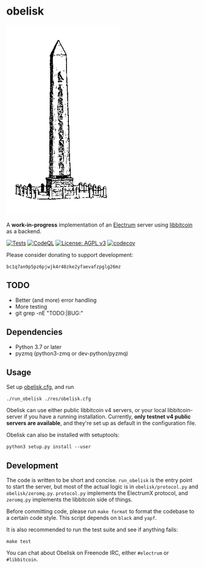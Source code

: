 obelisk
=======

![obelisk](res/obelisk.png)

A **work-in-progress** implementation of an
[Electrum](https://electrum.org) server using
[libbitcoin](https://libbitcoin.info) as a backend.

[![Tests](https://github.com/parazyd/obelisk/actions/workflows/py.yaml/badge.svg)](https://github.com/parazyd/obelisk/actions/workflows/py.yaml)
[![CodeQL](https://github.com/parazyd/obelisk/actions/workflows/codeql-analysis.yml/badge.svg)](https://github.com/parazyd/obelisk/actions/workflows/codeql-analysis.yml)
[![License: AGPL v3](https://img.shields.io/badge/License-AGPL%20v3-blue.svg)](LICENSE)
[![codecov](https://codecov.io/gh/parazyd/obelisk/branch/master/graph/badge.svg?token=JL5FKYM9IX)](https://codecov.io/gh/parazyd/obelisk)

Please consider donating to support development:

```
bc1q7an9p5pz6pjwjk4r48zke2yfaevafzpglg26mz
```


TODO
----

* Better (and more) error handling
* More testing
* git grep -nE "TODO:|BUG:"


Dependencies
------------

* Python 3.7 or later
* pyzmq (python3-zmq or dev-python/pyzmq)


Usage
-----

Set up [obelisk.cfg](res/obelisk.cfg), and run

```
./run_obelisk ./res/obelisk.cfg
```

Obelisk can use either public libbitcoin v4 servers, or your local
libbitcoin-server if you have a running installation. Currently,
**only testnet v4 public servers are available**, and they're set up
as default in the configuration file.

Obelisk can also be installed with setuptools:

```
python3 setup.py install --user
```


Development
-----------

The code is written to be short and concise. `run_obelisk` is the
entry point to start the server, but most of the actual logic is
in `obelisk/protocol.py` and `obelisk/zeromq.py`. `protocol.py`
implements the ElectrumX protocol, and `zeromq.py` implements the
libbitcoin side of things.

Before committing code, please run `make format` to format the codebase
to a certain code style. This script depends on `black` and `yapf`.

It is also recommended to run the test suite and see if anything
fails:

```
make test
```

You can chat about Obelisk on Freenode IRC, either `#electrum` or
`#libbitcoin`.
